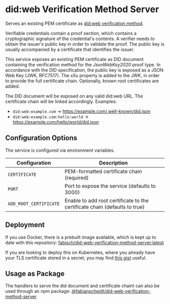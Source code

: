 # did:web Verification Method Server

Serves an existing PEM certificate as [did:web verification method](https://www.w3.org/TR/did-core/#verification-methods).

Verifiable credentials contain a proof section, which contains a cryptographic signature of the credential's contents.
A verifier needs to obtain the issuer's public key in order to validate the proof. The public key is usually accompanied
by a certificate that identifies the issuer.

This service exposes an existing PEM certificate as DID document containing the verification method for the
_JsonWebKey2020_ proof type. In accordance with the DID specification, the public key is exposed as a JSON Web Key
(JWK, RFC7517). The _x5u_ property is added to the JWK, in order to provide the full certificate chain. Optionally,
known root certificates are added.

The DID document will be exposed on any valid did:web URL. The certificate chain will be linked accordingly. Examples:

- `did:web:example.com` -> https://example.com/.well-known/did.json
- `did:web:example.com:hello:world` -> https://example.com/hello/world/did.json

## Configuration Options

The service is configured via environment variables.

| Configuration          | Description                                                                |
| ---------------------- | -------------------------------------------------------------------------- |
| `CERTIFICATE`          | PEM-formatted certificate chain (required)                                 |
| `PORT`                 | Port to expose the service (defaults to 3000)                              |
| `ADD_ROOT_CERTIFICATE` | Enable to add root certificate to the certificate chain (defaults to true) |

## Deployment

If you use Docker, there is a prebuilt image available, which is kept up to date with this repository:
[fabisch/did-web-verification-method-server:latest](https://hub.docker.com/r/fabisch/did-web-verification-method-server)

If you are looking to deploy this on Kubernetes, where you already have your TLS certificate stored in a secret, you
may find [this gist](https://gist.github.com/FabianScheidt/dd344566715fa82c7db37060ac1e5bea) useful.

## Usage as Package

The handlers to serve the did document and certificate chaint can also be used through an npm package:
[@fabianscheidt/did-web-verification-method-server](https://www.npmjs.com/package/@fabianscheidt/did-web-verification-method-server)
